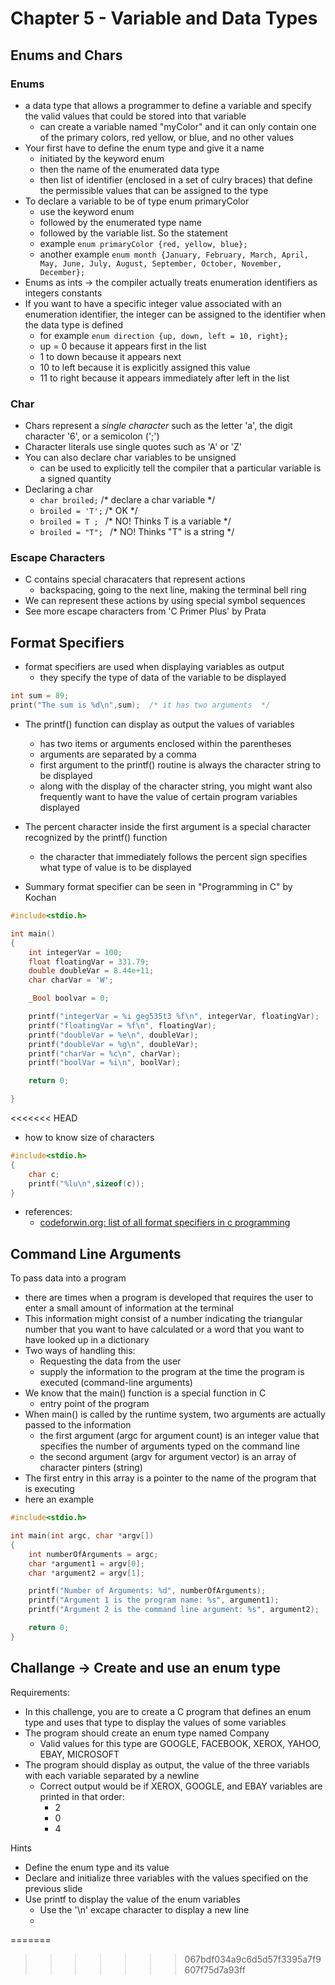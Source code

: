 # Chapter 5 - Variable and Data Types

## Enums and Chars

### Enums

- a data type that allows a programmer to define a variable and specify the valid values that could be stored into that variable
    - can create a variable named "myColor" and it can only contain one of the primary colors, red yellow, or blue, and no other values
- Your first have to define the enum type and give it a name
    - initiated by the keyword enum
    - then the name of the enumerated data type
    - then list of identifier (enclosed in a set of culry braces) that define the permissible values that can be assigned to the type
- To declare a variable to be of type enum primaryColor
    - use the keyword enum
    - followed by the enumerated type name
    - followed by the variable list. So the statement
    - example ```enum primaryColor {red, yellow, blue};```
    - another example ```enum month {January, February, March, April, May, June, July, August, September, October, November, December};```
- Enums as ints -> the compiler actually treats enumeration identifiers as integers constants
- If you want to have a specific integer value associated with an enumeration identifier, the integer can be assigned to the identifier when the data type is defined
    - for example ```enum direction {up, down, left = 10, right};```
    - up = 0 because it appears first in the list
    - 1 to down because it appears next
    - 10 to left because it is explicitly assigned this value
    - 11 to right because it appears immediately after left in the list
 
 ### Char

 - Chars represent a *single character* such as the letter 'a', the digit character '6', or a semicolon (';')
 - Character literals use single quotes such as 'A' or 'Z'
 - You can also declare char variables to be unsigned
    - can be used to explicitly tell the compiler that a particular variable is a signed quantity
- Declaring a char
    - ```char broiled;``` /* declare a char variable */
    - ```broiled = 'T';``` /* OK */
    - ```broiled = T ; ``` /* NO! Thinks T is a variable */
    - ```broiled = "T"; ``` /* NO! Thinks "T" is a string */

### Escape Characters
- C contains special characaters that represent actions
    - backspacing, going to the next line, making the terminal bell ring
- We can represent these actions by using special symbol sequences
- See more escape characters from 'C Primer Plus' by Prata

## Format Specifiers
- format specifiers are used when displaying variables as output
    - they specify the type of data of the variable to be displayed

```c
int sum = 89;
print("The sum is %d\n",sum);  /* it has two arguments  */
```
- The printf() function can display as output the values of variables
    - has two items or arguments enclosed within the parentheses
    - arguments are separated by a comma
    - first argument to the printf() routine is always the character string to be displayed
    - along with the display of the character string, you might want also frequently want to have the value of certain program variables displayed

- The percent character inside the first argument is a special character recognized by the printf() function
    - the character that immediately follows the percent sign specifies what type of value is to be displayed

- Summary format specifier can be seen in "Programming in C" by Kochan

```c
#include<stdio.h>

int main()
{
    int integerVar = 100;
    float floatingVar = 331.79;
    double doubleVar = 8.44e+11;
    char charVar = 'W';

    _Bool boolvar = 0;

    printf("integerVar = %i geg535t3 %f\n", integerVar, floatingVar);
    printf("floatingVar = %f\n", floatingVar);
    printf("doubleVar = %e\n", doubleVar);
    printf("doubleVar = %g\n", doubleVar);
    printf("charVar = %c\n", charVar);
    printf("boolVar = %i\n", boolVar);

    return 0;

}
```
<<<<<<< HEAD
- how to know size of characters 
```c
#include<stdio.h>
{
    char c;
    printf("%lu\n",sizeof(c));
}
```

- references:
    - [codeforwin.org: list of all format specifiers in c programming](https://codeforwin.org/2015/05/list-of-all-format-specifiers-in-c-programming.html)


## Command Line Arguments

To pass data into a program

- there are times when a program is developed that requires the user to enter a small amount of information at the terminal
- This information might consist of a number indicating the triangular number that you want to have calculated or a word that you want to have looked up in a dictionary
- Two ways of handling this:
    - Requesting the data from the user
    - supply the information to the program at the time the program is executed (command-line arguments)
- We know that the main() function is a special function in C
    - entry point of the program
- When main() is called by the runtime system, two arguments are actually passed to the information
    - the first argument (argc for argument count) is an integer value that specifies the number of arguments typed on the command line
    - the second argument (argv for argument vector) is an array of character pinters (string)
- The first entry in this array is a pointer to the name of the program that is executing
- here an example
```c
#include<stdio.h>

int main(int argc, char *argv[])
{
    int numberOfArguments = argc;
    char *argument1 = argv[0];
    char *argument2 = argv[1];

    printf("Number of Arguments: %d", numberOfArguments);
    printf("Argument 1 is the program name: %s", argument1);
    printf("Argument 2 is the command line argument: %s", argument2);

    return 0;
}

```

## Challange -> Create and use an enum type

Requirements:

- In this challenge, you are to create a C program that defines an enum type and uses that type to display the values of some variables
- The program should create an enum type named Company
    - Valid values for this type are GOOGLE, FACEBOOK, XEROX, YAHOO, EBAY, MICROSOFT
- The program should display as output, the value of the three variabls with each variable separated by a newline
    - Correct output would be if XEROX, GOOGLE, and EBAY variables are printed in that order:
        - 2
        - 0
        - 4

Hints

- Define the enum type and its value
- Declare and initialize three variables with the values specified on the previous slide
- Use printf to display the value of the enum variables
    - Use the '\n' excape character to display a new line
    - 
=======

>>>>>>> 067bdf034a9c6d5d57f3395a7f9607f75d7a93ff
